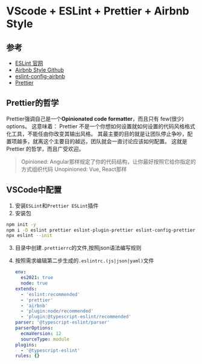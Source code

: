 # VScode + ESLint + Prettier + Airbnb Style

## 参考

* [ESLint 官网](https://eslint.org/)
* [Airbnb Style Github](https://github.com/airbnb/javascript/)
* [eslint-config-airbnb](https://www.npmjs.com/package/eslint-config-airbnb)
* [Prettier](https://prettier.io/)

## Prettier的哲学

Prettier强调自己是一个**Opinionated code formatter**，而且只有 few(很少) options。 
这意味着： 
  Prettier 不是一个你想如何设置就如何设置的代码风格格式化工具，不能任由你改变其输出风格。 
  其最主要的目的就是让团队停止争吵，配置项越多，就离这个主要目的越远，团队就会一直讨论应该如何配置。 
  这就是 Prettier 的哲学，而且广受欢迎。

> Opinioned: Angular那样规定了你的代码结构，让你最好按照它给你指定的方式组织代码 
> Unopinioned: Vue, React那样

## VSCode中配置

1. 安装`ESLint`和`Prettier ESLint`插件
2. 安装包

```bash
npm init -y
npm i -D eslint prettier eslint-plugin-prettier eslint-config-prettier eslint-plugin-node eslint-config-node eslint-config-airbnb --legacy-peer-deps
npx eslint --init
```

3. 目录中创建`.prettierrc`的文件,按照json语法编写规则

4. 按照需求编辑第二步生成的`.eslintrc.(js|json|yaml)`文件

   ```yaml
   env:
     es2021: true
     node: true
   extends:
     - 'eslint:recommended'
     - 'prettier'
     - 'airbnb'
     - 'plugin:node/recommended'
     - 'plugin:@typescript-eslint/recommended'
   parser: '@typescript-eslint/parser'
   parserOptions:
     ecmaVersion: 12
     sourceType: module
   plugins:
     - '@typescript-eslint'
   rules: {}
   
   ```
